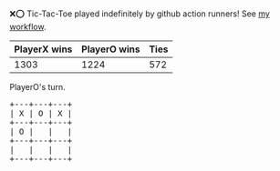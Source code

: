 :x::o: Tic-Tac-Toe played indefinitely by github action runners! See [my workflow](.github/workflows/play.yaml).

|PlayerX wins|PlayerO wins|Ties|
|-|-|-|
|1303|1224|572|

PlayerO's turn.

<pre>
+---+---+---+
| X | O | X |
+---+---+---+
| O |   |   |
+---+---+---+
|   |   |   |
+---+---+---+
</pre>